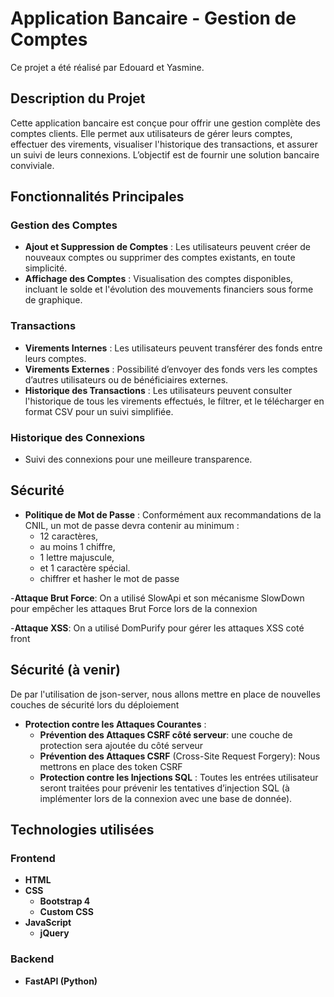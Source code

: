 # Application Bancaire - Gestion de Comptes

Ce projet a été réalisé par Edouard et Yasmine.

## Description du Projet

Cette application bancaire est conçue pour offrir une gestion complète des comptes clients. Elle permet aux utilisateurs de gérer leurs comptes, effectuer des virements, visualiser l'historique des transactions, et assurer un suivi de leurs connexions. L’objectif est de fournir une solution bancaire conviviale.

## Fonctionnalités Principales

### Gestion des Comptes
- **Ajout et Suppression de Comptes** : Les utilisateurs peuvent créer de nouveaux comptes ou supprimer des comptes existants, en toute simplicité.
- **Affichage des Comptes** : Visualisation des comptes disponibles, incluant le solde et l'évolution des mouvements financiers sous forme de graphique.

### Transactions
- **Virements Internes** : Les utilisateurs peuvent transférer des fonds entre leurs comptes.
- **Virements Externes** : Possibilité d’envoyer des fonds vers les comptes d’autres utilisateurs ou de bénéficiaires externes.
- **Historique des Transactions** : Les utilisateurs peuvent consulter l'historique de tous les virements effectués, le filtrer, et le télécharger en format CSV pour un suivi simplifiée.

### Historique des Connexions
- Suivi des connexions pour une meilleure transparence.

## Sécurité

- **Politique de Mot de Passe** : Conformément aux recommandations de la CNIL, un mot de passe devra contenir au minimum :
  - 12 caractères,
  - au moins 1 chiffre,
  - 1 lettre majuscule,
  - et 1 caractère spécial.
  - chiffrer et hasher le mot de passe 

-**Attaque Brut Force**:
On a utilisé SlowApi et son mécanisme SlowDown pour empêcher les attaques Brut Force lors de la connexion 

-**Attaque XSS**:
On a utilisé DomPurify pour gérer les attaques XSS coté front

## Sécurité (à venir)

De par l'utilisation de json-server, nous allons mettre en place de nouvelles couches de sécurité lors du déploiement

- **Protection contre les Attaques Courantes** :
  - **Prévention des Attaques CSRF côté serveur**: une couche de protection sera ajoutée du côté serveur
  - **Prévention des Attaques CSRF** (Cross-Site Request Forgery): Nous mettrons en place des token CSRF
  - **Protection contre les Injections SQL** : Toutes les entrées utilisateur seront traitées pour prévenir les tentatives d’injection SQL (à implémenter lors de la connexion avec une base de donnée).


## Technologies utilisées

### Frontend
- **HTML**
- **CSS**
  - **Bootstrap 4**
  - **Custom CSS**
- **JavaScript**
  - **jQuery**

### Backend 
- **FastAPI (Python)**